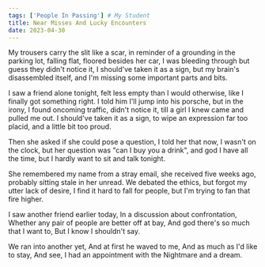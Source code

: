 ```yaml
---
tags: ['People In Passing'] # My Student
title: Near Misses And Lucky Encounters
date: 2023-04-30
---
```


My trousers carry the slit like a scar,
in reminder of a grounding in the parking lot,
falling flat, floored besides her car,
I was bleeding through but guess they didn't notice it,
I should've taken it as a sign,
but my brain's disassembled itself,
and I'm missing some important parts and bits.

I saw a friend alone tonight,
felt less empty than I would otherwise,
like I finally got something right.
I told him I'll jump into his porsche,
but in the irony, I found oncoming traffic,
didn't notice it,
till a girl I knew came and pulled me out.
I should've taken it as a sign,
to wipe an expression far too placid,
and a little bit too proud.

Then she asked if she could pose a question,
I told her that now, I wasn't on the clock,
but her question was "can I buy you a drink",
and god I have all the time,
but I hardly want to sit and talk tonight.

She remembered my name from a stray email,
she received five weeks ago,
probably sitting stale in her unread.
We debated the ethics,
but forgot my utter lack of desire,
I find it hard to fall for people,
but I'm trying to fan that fire higher.

I saw another friend earlier today,
In a discussion about confrontation,
Whether any pair of people are better off at bay,
And god there's so much that I want to,
But I know I shouldn't say.

We ran into another yet,
And at first he waved to me,
And as much as I'd like to stay,
And see,
I had an appointment with the
Nightmare and a dream.